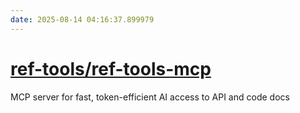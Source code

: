 ```yaml
---
date: 2025-08-14 04:16:37.899979
---
```


# [ref-tools/ref-tools-mcp](https://github.com/ref-tools/ref-tools-mcp)

MCP server for fast, token-efficient AI access to API and code docs